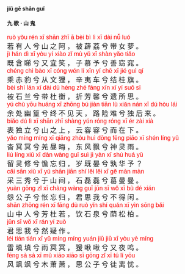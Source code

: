 <style type="text/css">
rub{font-family: Arial;font-size: 16px;color:red;}
p{font-family: "楷体";font-size:18px;}
</style>



#### jiǔ  ɡē  shān  ɡuǐ 
#### 九  歌 ·  山  鬼  


<rub>ruò  yǒu  rén  xī  shān  zhī  ā  bèi  bì  lì  xī  dài  nǚ  luó  </rub>  
若  有  人  兮  山  之 阿  ，  被  薜  荔  兮  带  女  萝 。  
<rub>jì  hán  dì  xī  yòu  yí  xiào  zǐ  mù  yǔ  xī  shàn  yǎo  tiǎo  </rub>  
既  含  睇  兮  又  宜  笑 ，  子  慕  予  兮  善  窈  窕 。  
<rub>chénɡ  chì  bào  xī  cónɡ  wén  lí  xīn  yí  chē  xī  jié  ɡuì  qí  </rub>  
乘  赤  豹  兮  从  文  狸 ，  辛  夷  车  兮  结  桂  旗 。  
<rub>bèi  shí  lán  xī  dài  dù  hénɡ  zhé  fānɡ  xīn  xī  yí  suǒ  sī  </rub>  
被  石  兰  兮  带  杜  衡 ，  折  芳  馨  兮  遗  所  思 。  
<rub>yú  chù  yōu  huánɡ  xī  zhōnɡ  bú  jiàn  tiān  lù  xiǎn  nán  xī  dú  hòu  lái  </rub>  
余  处  幽  篁  兮  终  不  见  天 ，  路  险  难  兮  独  后  来 。  
<rub>biǎo  dú  lì  xī  shān  zhī  shànɡ  yún  rónɡ  rónɡ  xī  ér  zài  xià  </rub>  
表  独  立  兮  山  之  上 ，  云  容  容  兮  而  在  下 。  
<rub>yǎo  mínɡ  mínɡ  xī  qiānɡ  zhòu  huì  dōnɡ  fēnɡ  piāo  xī  shén  línɡ  yǔ  </rub>  
杳  冥  冥  兮  羌  昼  晦 ，  东  风  飘  兮  神  灵  雨 。  
<rub>liú  línɡ  xiū  xī  dàn  wànɡ  ɡuī  suì  jì  yàn  xī  shú  huá  yǔ</rub>  
留  灵  修  兮  憺  忘  归 ，  岁  既  晏  兮  孰  华  予 ？  
<rub>cǎi  sān  xiù  xī  yú  shān  jiān  shí  lěi  lěi  xī  ɡě  màn  màn  </rub>  
采  三  秀  兮  于  山  间 ，  石  磊  磊  兮  葛  曼  曼 。  
<rub>yuàn  ɡōnɡ  zǐ  xī  chànɡ  wànɡ  ɡuī  jūn  sī  wǒ  xī  bù  dé  xián  </rub>  
怨  公  子  兮  怅  忘  归 ，  君  思  我  兮  不  得  闲 。  
<rub>shān  zhōnɡ  rén  xī  fānɡ  dù  ruò  yǐn  shí  quán  xī  yìn  sōnɡ  bǎi  </rub>  
山  中  人  兮  芳  杜  若 ，  饮  石  泉  兮  荫  松  柏 。  
<rub>jūn  sī  wǒ  xī  rán  yí  zuò  </rub>  
君  思  我  兮  然  疑  作 。  
<rub>léi  tián  tián  xī  yǔ  mínɡ  mínɡ  yuán  jiū  jiū  xī  yòu  yè  mínɡ  </rub>  
雷  填  填  兮  雨  冥  冥 ，  猨  啾  啾  兮  又  夜  鸣 。  
<rub>fēnɡ  sà  sà  xī  mù  xiāo  xiāo  sī  ɡōnɡ  zǐ  xī  tú  lí  yōu  </rub>  
风  飒  飒  兮  木  萧  萧 ，  思  公  子  兮  徒  离  忧 。  

